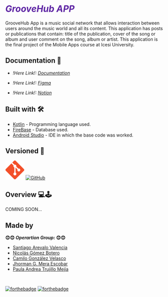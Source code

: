 
# <b style="color:#5D24A3"> *GrooveHub APP* </b>

GrooveHub App is a music social network that allows interaction between users around the music world and all its content. This application has posts or publications that contain: title of the publication, cover of the song or album and user comment on the song, album or artist. This application is the final project of the Mobile Apps course at Icesi University.

## <b> Documentation </b> 📄

- *!Here Link!: [Documentation](https://github.com/santiagoarevalo/GrooveHub-App/tree/xml-creation/docs)*

- *!Here Link!: [Figma](https://www.figma.com/proto/8ay1JZUfGyoTpLbdMzCNjj/GrooveHub?node-id=6%3A2&scaling=scale-down&page-id=0%3A1&starting-point-node-id=6%3A2&show-proto-sidebar=1)*

- *!Here Link!: [Notion](https://www.notion.so/groovehub/Maqueta-GrooveHub-App-460954265dd4409d9fb911ba5b309b74?pvs=4)*


## <b> Built with </b> 🛠


+ [Kotlin](https://kotlinlang.org/) - Programming language used.
+ [FireBase](https://firebase.google.com/products/realtime-database?hl=es-419#:~:text=Firebase%20Realtime%20Database%20es%20una,de%20app%20a%20escala%20global.) - Database used.
+ [Android Studio](https://developer.android.com/studio?gclsrc=ds&gclsrc=ds) - IDE in which the base code was worked.

## **Versioned** 📌

<div style="text-align: left">
    <a href="https://git-scm.com/" target="_blank"> <img src="https://raw.githubusercontent.com/devicons/devicon/2ae2a900d2f041da66e950e4d48052658d850630/icons/git/git-original.svg" height="60" width = "60" alt="Git"></a> 
    <a href="https://github.com/" target="_blank"> <img src="https://img.icons8.com/fluency-systems-filled/344/ffffff/github.png" height="60" width = "60" alt="GitHub"></a>
</div>

## <b> Overview </b> 💻🕹


COMING SOON...




## <b> Made by </b>
<b> 😊😊 *Operartion Group:* 😊😊 </b>

+ [Santiago Arevalo Valencia](https://github.com/santiagoarevalo "Santiago A.")
+ [Nicolás Gómez Botero](https://github.com/nicolasg1911 "Nicolás G.")
+ [Camilo González Velasco](https://github.com/camilogonzalez7424 "Camilo G.")
+ [Jhorman G. Mera Escobar](https://github.com/JhormanMera "Jhorman M.")
+ [Paula Andrea Trujillo Mejía](https://github.com/PaulaTrujillo27 "Paula T.")

<br>


[![forthebadge](https://forthebadge.com/images/badges/built-for-android.svg)](https://forthebadge.com)
[![forthebadge](https://forthebadge.com/images/badges/built-with-love.svg)](https://forthebadge.com)
